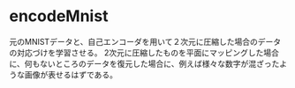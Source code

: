 # encodeMnist
元のMNISTデータと、自己エンコーダを用いて２次元に圧縮した場合のデータの対応づけを学習させる。
2次元に圧縮したものを平面にマッピングした場合に、何もないところのデータを復元した場合に、例えば様々な数字が混ざったような画像が表せるはずである。
